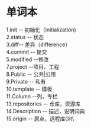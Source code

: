 # 单词本
1.init -- 初始化（initialization)\
2.status -- 状态\
3.diff-- 差异（difference）\
4.commit -- 提交\
5.modified --修改\
7.project --项目、工程\
8.Public -- 公共|公用\
9.Private -- 私有\
10.template -- 模板\
11.Column --列，专栏\
13.repositories -- 仓库，资源库\
14.Description -- 描述，说明词典\
15.origin -- 原点，远程库Git\
